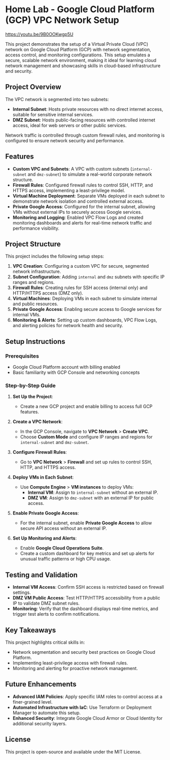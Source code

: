 # Home Lab - Google Cloud Platform (GCP) VPC Network Setup

https://youtu.be/9B0OOKwgp5U

This project demonstrates the setup of a Virtual Private Cloud (VPC) network on Google Cloud Platform (GCP) with network segmentation, access control, and monitoring configurations. This setup emulates a secure, scalable network environment, making it ideal for learning cloud network management and showcasing skills in cloud-based infrastructure and security.

## Project Overview

The VPC network is segmented into two subnets:
- **Internal Subnet**: Hosts private resources with no direct internet access, suitable for sensitive internal services.
- **DMZ Subnet**: Hosts public-facing resources with controlled internet access, ideal for web servers or other public services.

Network traffic is controlled through custom firewall rules, and monitoring is configured to ensure network security and performance.

## Features

- **Custom VPC and Subnets**: A VPC with custom subnets (`internal-subnet` and `dmz-subnet`) to simulate a real-world corporate network structure.
- **Firewall Rules**: Configured firewall rules to control SSH, HTTP, and HTTPS access, implementing a least-privilege model.
- **Virtual Machine Deployment**: Separate VMs deployed in each subnet to demonstrate network isolation and controlled external access.
- **Private Google Access**: Configured for the internal subnet, allowing VMs without external IPs to securely access Google services.
- **Monitoring and Logging**: Enabled VPC Flow Logs and created monitoring dashboards and alerts for real-time network traffic and performance visibility.

## Project Structure

This project includes the following setup steps:

1. **VPC Creation**: Configuring a custom VPC for secure, segmented network infrastructure.
2. **Subnet Configuration**: Adding `internal` and `dmz` subnets with specific IP ranges and regions.
3. **Firewall Rules**: Creating rules for SSH access (internal only) and HTTP/HTTPS access (DMZ only).
4. **Virtual Machines**: Deploying VMs in each subnet to simulate internal and public resources.
5. **Private Google Access**: Enabling secure access to Google services for internal VMs.
6. **Monitoring & Alerts**: Setting up custom dashboards, VPC Flow Logs, and alerting policies for network health and security.

## Setup Instructions

### Prerequisites

- Google Cloud Platform account with billing enabled
- Basic familiarity with GCP Console and networking concepts

### Step-by-Step Guide

1. **Set Up the Project**: 
   - Create a new GCP project and enable billing to access full GCP features.

2. **Create a VPC Network**:
   - In the GCP Console, navigate to **VPC Network** > **Create VPC**.
   - Choose **Custom Mode** and configure IP ranges and regions for `internal-subnet` and `dmz-subnet`.

3. **Configure Firewall Rules**:
   - Go to **VPC Network** > **Firewall** and set up rules to control SSH, HTTP, and HTTPS access.

4. **Deploy VMs in Each Subnet**:
   - Use **Compute Engine** > **VM instances** to deploy VMs:
     - **Internal VM**: Assign to `internal-subnet` without an external IP.
     - **DMZ VM**: Assign to `dmz-subnet` with an external IP for public access.

5. **Enable Private Google Access**:
   - For the internal subnet, enable **Private Google Access** to allow secure API access without an external IP.

6. **Set Up Monitoring and Alerts**:
   - Enable **Google Cloud Operations Suite**.
   - Create a custom dashboard for key metrics and set up alerts for unusual traffic patterns or high CPU usage.

## Testing and Validation

- **Internal VM Access**: Confirm SSH access is restricted based on firewall settings.
- **DMZ VM Public Access**: Test HTTP/HTTPS accessibility from a public IP to validate DMZ subnet rules.
- **Monitoring**: Verify that the dashboard displays real-time metrics, and trigger test alerts to confirm notifications.

## Key Takeaways

This project highlights critical skills in:
- Network segmentation and security best practices on Google Cloud Platform.
- Implementing least-privilege access with firewall rules.
- Monitoring and alerting for proactive network management.

## Future Enhancements

- **Advanced IAM Policies**: Apply specific IAM roles to control access at a finer-grained level.
- **Automated Infrastructure with IaC**: Use Terraform or Deployment Manager to automate this setup.
- **Enhanced Security**: Integrate Google Cloud Armor or Cloud Identity for additional security layers.

## License

This project is open-source and available under the MIT License.
